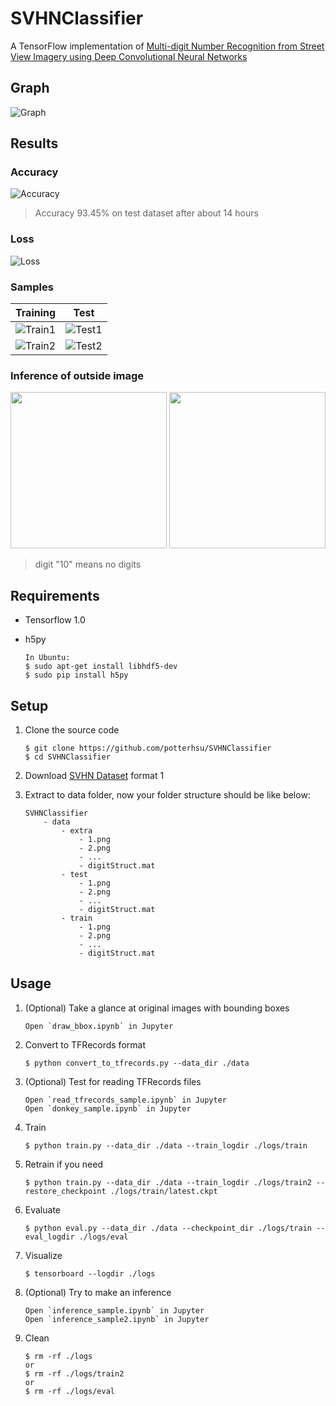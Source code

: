 # SVHNClassifier

A TensorFlow implementation of [Multi-digit Number Recognition from Street View Imagery using Deep Convolutional Neural Networks](http://arxiv.org/pdf/1312.6082.pdf) 


## Graph

![Graph](https://github.com/potterhsu/SVHNClassifier/blob/master/images/graph.png?raw=true)


## Results

### Accuracy
![Accuracy](https://github.com/potterhsu/SVHNClassifier/blob/master/images/accuracy.png?raw=true)

> Accuracy 93.45% on test dataset after about 14 hours

### Loss
![Loss](https://github.com/potterhsu/SVHNClassifier/blob/master/images/loss.png?raw=true)

### Samples

| Training      | Test          |
|:-------------:|:-------------:|
| ![Train1](https://github.com/potterhsu/SVHNClassifier/blob/master/images/train1.png?raw=true) | ![Test1](https://github.com/potterhsu/SVHNClassifier/blob/master/images/test1.png?raw=true) |
| ![Train2](https://github.com/potterhsu/SVHNClassifier/blob/master/images/train2.png?raw=true) | ![Test2](https://github.com/potterhsu/SVHNClassifier/blob/master/images/test2.png?raw=true) |

### Inference of outside image

<img src="https://github.com/potterhsu/SVHNClassifier/blob/master/images/inference1.png?raw=true" width="250">
<img src="https://github.com/potterhsu/SVHNClassifier/blob/master/images/inference2.png?raw=true" width="250">

> digit "10" means no digits

## Requirements

* Tensorflow 1.0
* h5py

    ```
    In Ubuntu:
    $ sudo apt-get install libhdf5-dev
    $ sudo pip install h5py
    ```

## Setup

1. Clone the source code

    ```
    $ git clone https://github.com/potterhsu/SVHNClassifier
    $ cd SVHNClassifier
    ```

2. Download [SVHN Dataset](http://ufldl.stanford.edu/housenumbers/) format 1

3. Extract to data folder, now your folder structure should be like below:
    ```
    SVHNClassifier
        - data
            - extra
                - 1.png 
                - 2.png
                - ...
                - digitStruct.mat
            - test
                - 1.png 
                - 2.png
                - ...
                - digitStruct.mat
            - train
                - 1.png 
                - 2.png
                - ...
                - digitStruct.mat
    ```


## Usage

1. (Optional) Take a glance at original images with bounding boxes

    ```
    Open `draw_bbox.ipynb` in Jupyter
    ```

1. Convert to TFRecords format

    ```
    $ python convert_to_tfrecords.py --data_dir ./data
    ```

1. (Optional) Test for reading TFRecords files

    ```
    Open `read_tfrecords_sample.ipynb` in Jupyter
    Open `donkey_sample.ipynb` in Jupyter
    ```

1. Train

    ```
    $ python train.py --data_dir ./data --train_logdir ./logs/train
    ```

1. Retrain if you need
    ```
    $ python train.py --data_dir ./data --train_logdir ./logs/train2 --restore_checkpoint ./logs/train/latest.ckpt
    ```

1. Evaluate

    ```
    $ python eval.py --data_dir ./data --checkpoint_dir ./logs/train --eval_logdir ./logs/eval
    ```

1. Visualize

    ```
    $ tensorboard --logdir ./logs
    ```

1. (Optional) Try to make an inference

    ```
    Open `inference_sample.ipynb` in Jupyter
    Open `inference_sample2.ipynb` in Jupyter
    ```

1. Clean

    ```
    $ rm -rf ./logs
    or
    $ rm -rf ./logs/train2
    or
    $ rm -rf ./logs/eval
    ```
